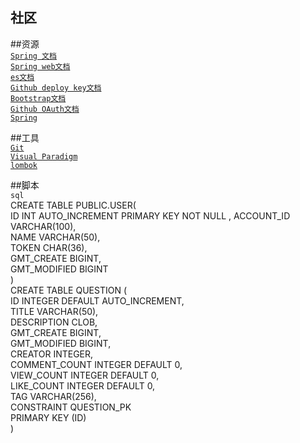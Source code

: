 ##  社区

##资源            
[`Spring 文档`](https://spring.io/guides)      
[`Spring web文档`](https://spring.io/guides/gs/serving-web-content/)        
[`es文档`](https://elasticsearch.cn/explore)   
[`Github deploy key文档`](https://developer.github.com/v3/guides/managing-deploy-keys/#deploy-keys   )  
[`Bootstrap文档`](https://v3.bootcss.com/getting-started/)   
[`Github OAuth文档`](https://developer.github.com/apps/building-oauth-apps/creating-an-oauth-app/)   
[`Spring`](https://docs.spring.io/spring-boot/docs/2.0.0.RC1/reference/htmlsingle/#boot-features-embedded-database)

##工具              
[`Git`](https://git-scm.com/download)   
[`Visual Paradigm`](https://www.visual-paradigm.com)   
[`lombok`](https://www.projectlombok.org)

##脚本     
`sql`    
CREATE  TABLE PUBLIC.USER(    
    ID INT AUTO_INCREMENT PRIMARY KEY NOT NULL ,
    ACCOUNT_ID VARCHAR(100),   
    NAME VARCHAR(50),   
    TOKEN CHAR(36),   
    GMT_CREATE BIGINT,   
    GMT_MODIFIED BIGINT  
)    
CREATE TABLE QUESTION
(   
	ID INTEGER DEFAULT AUTO_INCREMENT,    
	TITLE VARCHAR(50),    
	DESCRIPTION CLOB,    
	GMT_CREATE BIGINT,    
	GMT_MODIFIED BIGINT,    
	CREATOR INTEGER,    
	COMMENT_COUNT INTEGER DEFAULT 0,    
	VIEW_COUNT INTEGER DEFAULT 0,    
	LIKE_COUNT INTEGER DEFAULT 0,     
	TAG VARCHAR(256),      
	CONSTRAINT QUESTION_PK     
	PRIMARY KEY (ID)     
)    

